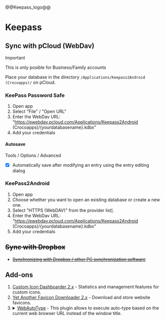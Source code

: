 @@Keepass_logo@@

# Keepass

## Sync with pCloud (WebDav)

> [!IMPORTANT]
> This is only posible for Business/Family accounts

Place your database in the directory `/Applications/Keepass2Android (Crocoapps)/` on pCloud.

### KeePass Password Safe

1. Open app
2. Select "File" / "Open URL"
3. Enter the WebDav URL: "https://ewebdav.pcloud.com/Applications/Keepass2Android (Crocoapps)/{yourdatabasename}.kdbx"
4. Add your credentials

#### Autosave

Tools / Options / Advanced
- [x] Automatically save after modifying an entry using the entry editing dialog

### KeePass2Android

1. Open app
2. Choose whether you want to open an existing database or create a new one.
3. Select "HTTPS (WebDAV)" from the provider list[!](KeePass2Android_select_kp2a.jpg). 
4. Enter the WebDav URL: "https://ewebdav.pcloud.com/Applications/Keepass2Android (Crocoapps)/{yourdatabasename}.kdbx"
4. Add your credentials



## ~~Sync with Dropbox~~

- ~~[Synchronizing with Dropbox / other PC synchronization software](https://keepass.info/help/kb/trigger_examples.html#dbsync)~~


## Add-ons

1. [Custom Icon Dashboarder 2.x](https://keepass.info/plugins.html#icondashb) - Statistics and management features for custom icons.
2. [Yet Another Favicon Downloader 2.x](https://keepass.info/plugins.html#yafd) - Download and store website favicons.
3. <details><summary><a href="https://sourceforge.net/projects/webautotype/">WebAutoType</a> - This plugin allows to execute auto-type based on the current web browser URL instead of the window title.</summary>WebAutoType 2.x<br>Authors: Alex Vallat, CEPOCTb.<br>This plugin allows to execute auto-type based on the current web browser URL instead of the window title.<br>Various browsers are supported (Internet Explorer, Firefox, Opera, Chrome, ...).<br>Source: https://keepass.info/plugins.html#webautotype</detail>
